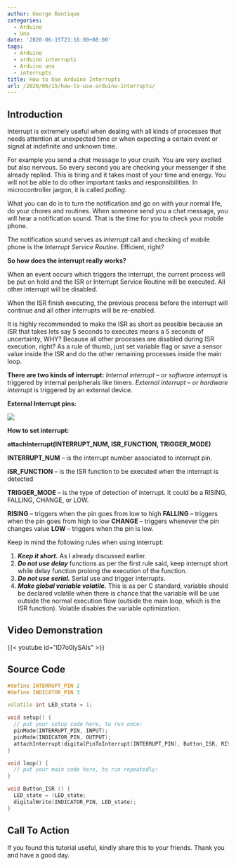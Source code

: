 ```yaml
---
author: George Bantique
categories:
  - Arduino
  - Uno
date: '2020-06-15T23:16:00+08:00'
tags:
  - Arduino
  - arduino interrupts
  - Arduino uno
  - interrupts
title: How to Use Arduino Interrupts
url: /2020/06/15/how-to-use-arduino-interrupts/
---
```


## **Introduction**

Interrupt is extremely useful when dealing with all kinds of processes that needs attention at unexpected time or when expecting a certain event or signal at indefinite and unknown time.

For example you send a chat message to your crush. You are very excited but also nervous. So every second you are checking your messenger if she already replied. This is tiring and it takes most of your time and energy. You will not be able to do other important tasks and responsibilities. In microcontroller jargon, it is called *polling*.

What you can do is to turn the notification and go on with your normal life, do your chores and routines. When someone send you a chat message, you will hear a notification sound. That is the time for you to check your mobile phone.

The notification sound serves as *interrupt* call and checking of mobile phone is the *Interrupt Service Routine*. Efficient, right?

**So how does the interrupt really works?**

When an event occurs which triggers the interrupt, the current process will be put on hold and the ISR or Interrupt Service Routine will be executed. All other interrupt will be disabled.

When the ISR finish executing, the previous process before the interrupt will continue and all other interrupts will be re-enabled.

It is highly recommended to make the ISR as short as possible because an ISR that takes lets say 5 seconds to executes means a 5 seconds of uncertainty, WHY? Because all other processes are disabled during ISR execution, right? As a rule of thumb, just set variable flag or save a sensor value inside the ISR and do the other remaining processes inside the main loop.

**There are two kinds of interrupt:**
*Internal interrupt – or software interrupt* is triggered by internal peripherals like timers.
*External interrupt – or hardware interrupt* is triggered by an external device.

**External Interrupt pins:**  
  
![](/images/Arduino%2BInterrupt%2BPins.png)

**How to set interrupt:**

**attachInterrupt(INTERRUPT\_NUM, ISR\_FUNCTION, TRIGGER\_MODE)**

**INTERRUPT\_NUM** – is the interrupt number associated to interrupt pin.

**ISR\_FUNCTION** – is the ISR function to be executed when the interrupt is detected

**TRIGGER\_MODE** – is the type of detection of interrupt. It could be a RISING, FALLING, CHANGE, or LOW.

**RISING** – triggers when the pin goes from low to high
**FALLING** – triggers when the pin goes from high to low
**CHANGE** – triggers whenever the pin changes value
**LOW** – triggers when the pin is low.

Keep in mind the following rules when using interrupt:
1. ***Keep it short.*** As I already discussed earlier.
2. ***Do not use delay*** functions as per the first rule said, keep interrupt short while delay function prolong the execution of the function.
3. ***Do not use serial.*** Serial use and trigger interrupts.
4. ***Make global variable volatile.*** This is as per C standard, variable should be declared volatile when there is chance that the variable will be use outside the normal execution flow (outside the main loop, which is the ISR function). Volatile disables the variable optimization.

## **Video Demonstration**

{{< youtube id="lD7o0lySAIs" >}}


## **Source Code**

```cpp { lineNos="true" wrap="true" }
#define INTERRUPT_PIN 2
#define INDICATOR_PIN 3

volatile int LED_state = 1;

void setup() {
  // put your setup code here, to run once:
  pinMode(INTERRUPT_PIN, INPUT);
  pinMode(INDICATOR_PIN, OUTPUT);
  attachInterrupt(digitalPinToInterrupt(INTERRUPT_PIN), Button_ISR, RISING);
}

void loop() {
  // put your main code here, to run repeatedly:
}

void Button_ISR () {
  LED_state = !LED_state;
  digitalWrite(INDICATOR_PIN, LED_state);
}
```

## **Call To Action**
If you found this tutorial useful, kindly share this to your friends.
Thank you and have a good day.
